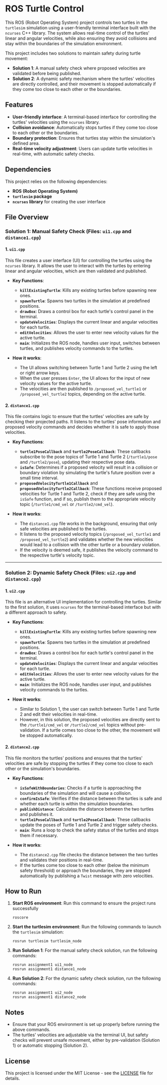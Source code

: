 # ROS Turtle Control

This ROS (Robot Operating System) project controls two turtles in the `turtlesim` simulation using a user-friendly terminal interface built with the `ncurses` C++ library. The system allows real-time control of the turtles' linear and angular velocities, while also ensuring they avoid collisions and stay within the boundaries of the simulation environment.

This project includes two solutions to maintain safety during turtle movement:

- **Solution 1**: A manual safety check where proposed velocities are validated before being published.
- **Solution 2**: A dynamic safety mechanism where the turtles' velocities are directly controlled, and their movement is stopped automatically if they come too close to each other or the boundaries.

## Features

- **User-friendly interface**: A terminal-based interface for controlling the turtles' velocities using the `ncurses` library.
- **Collision avoidance**: Automatically stops turtles if they come too close to each other or the boundaries.
- **Boundary protection**: Ensures that turtles stay within the simulation's defined area.
- **Real-time velocity adjustment**: Users can update turtle velocities in real-time, with automatic safety checks.

## Dependencies

This project relies on the following dependencies:

- **ROS (Robot Operating System)**
- **`turtlesim` package**
- **`ncurses` library** for creating the user interface

## File Overview

### Solution 1: Manual Safety Check (Files: `ui1.cpp` and `distance1.cpp`)

#### 1. `ui1.cpp`

This file creates a user interface (UI) for controlling the turtles using the `ncurses` library. It allows the user to interact with the turtles by entering linear and angular velocities, which are then validated and published.

- **Key Functions**:
  - **`killExistingTurtle`**: Kills any existing turtles before spawning new ones.
  - **`spawnTurtle`**: Spawns two turtles in the simulation at predefined positions.
  - **`drawBox`**: Draws a control box for each turtle's control panel in the terminal.
  - **`updateVelocities`**: Displays the current linear and angular velocities for each turtle.
  - **`editVelocities`**: Allows the user to enter new velocity values for the active turtle.
  - **`main`**: Initializes the ROS node, handles user input, switches between turtles, and publishes velocity commands to the turtles.

- **How it works**: 
  - The UI allows switching between Turtle 1 and Turtle 2 using the left or right arrow keys.
  - When the user presses `Enter`, the UI allows for the input of new velocity values for the active turtle.
  - The velocities are then published to `/proposed_vel_turtle1` or `/proposed_vel_turtle2` topics, depending on the active turtle.

#### 2. `distance1.cpp`

This file contains logic to ensure that the turtles' velocities are safe by checking their projected paths. It listens to the turtles' pose information and proposed velocity commands and decides whether it is safe to apply those velocities.

- **Key Functions**:
  - **`turtle1PoseCallback`** and **`turtle2PoseCallback`**: These callbacks subscribe to the pose topics of Turtle 1 and Turtle 2 (`/turtle1/pose` and `/turtle2/pose`), updating their respective pose data.
  - **`isSafe`**: Determines if a proposed velocity will result in a collision or boundary violation by simulating the turtle's future position over a small time interval.
  - **`proposedVelocityTurtle1Callback`** and **`proposedVelocityTurtle2Callback`**: These functions receive proposed velocities for Turtle 1 and Turtle 2, check if they are safe using the `isSafe` function, and if so, publish them to the appropriate velocity topic (`/turtle1/cmd_vel` or `/turtle2/cmd_vel`).

- **How it works**:
  - The `distance1.cpp` file works in the background, ensuring that only safe velocities are published to the turtles.
  - It listens to the proposed velocity topics (`/proposed_vel_turtle1` and `/proposed_vel_turtle2`) and validates whether the new velocities would lead to a collision with the other turtle or a boundary violation.
  - If the velocity is deemed safe, it publishes the velocity command to the respective turtle's velocity topic.

---

### Solution 2: Dynamic Safety Check (Files: `ui2.cpp` and `distance2.cpp`)

#### 1. `ui2.cpp`

This file is an alternative UI implementation for controlling the turtles. Similar to the first solution, it uses `ncurses` for the terminal-based interface but with a different approach to safety.

- **Key Functions**:
  - **`killExistingTurtle`**: Kills any existing turtles before spawning new ones.
  - **`spawnTurtle`**: Spawns two turtles in the simulation at predefined positions.
  - **`drawBox`**: Draws a control box for each turtle's control panel in the terminal.
  - **`updateVelocities`**: Displays the current linear and angular velocities for each turtle.
  - **`editVelocities`**: Allows the user to enter new velocity values for the active turtle.
  - **`main`**: Initializes the ROS node, handles user input, and publishes velocity commands to the turtles.

- **How it works**: 
  - Similar to Solution 1, the user can switch between Turtle 1 and Turtle 2 and edit their velocities in real-time.
  - However, in this solution, the proposed velocities are directly sent to the `/turtle1/cmd_vel` or `/turtle2/cmd_vel` topics without pre-validation. If a turtle comes too close to the other, the movement will be stopped automatically.

#### 2. `distance2.cpp`

This file monitors the turtles' positions and ensures that the turtles' velocities are safe by stopping the turtles if they come too close to each other or the simulation's boundaries.

- **Key Functions**:
  - **`isSafeWithBoundaries`**: Checks if a turtle is approaching the boundaries of the simulation and will cause a collision.
  - **`confirmIsSafe`**: Verifies if the distance between the turtles is safe and whether each turtle is within the simulation boundaries.
  - **`publishDistance`**: Calculates the distance between the two turtles and publishes it.
  - **`turtle1PoseCallback`** and **`turtle2PoseCallback`**: These callbacks update the poses of Turtle 1 and Turtle 2 and trigger safety checks.
  - **`main`**: Runs a loop to check the safety status of the turtles and stops them if necessary.

- **How it works**:
  - The `distance2.cpp` file checks the distance between the two turtles and validates their positions in real-time.
  - If the turtles come too close to each other (below the minimum safety threshold) or approach the boundaries, they are stopped automatically by publishing a `Twist` message with zero velocities.

## How to Run

1. **Start ROS environment**:
   Run this command to ensure the project runs successfully
   ```
   roscore
   ```
2. **Start the turtlesim environment**:
   Run the following commands to launch the `turtlesim` simulation:
   ```
   rosrun turtlesim turtlesim_node
   ```

3. **Run Solution 1**:
   For the manual safety check solution, run the following commands:
   ```
   rosrun assignment1 ui1_node
   rosrun assignment1 distance1_node
   ```

4. **Run Solution 2**:
   For the dynamic safety check solution, run the following commands:
   ```
   rosrun assignment1 ui2_node
   rosrun assignment1 distance2_node
   ```

## Notes

- Ensure that your ROS environment is set up properly before running the above commands.
- The turtles' velocities are adjustable via the terminal UI, but safety checks will prevent unsafe movement, either by pre-validation (Solution 1) or automatic stopping (Solution 2).
  
## License

This project is licensed under the MIT License - see the [LICENSE](../../../../../LICENSE.) file for details.
